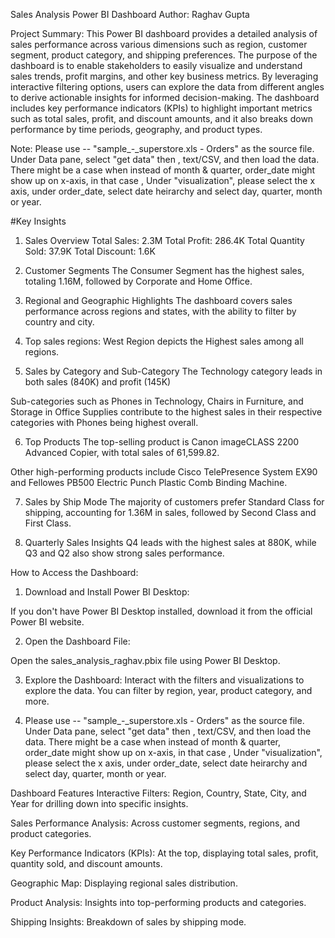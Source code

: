 Sales Analysis Power BI Dashboard
Author: Raghav Gupta

Project Summary:
This Power BI dashboard provides a detailed analysis of sales performance across various dimensions such as region, customer segment, product category, and shipping preferences. The purpose of the dashboard is to enable stakeholders to easily visualize and understand sales trends, profit margins, and other key business metrics. By leveraging interactive filtering options, users can explore the data from different angles to derive actionable insights for informed decision-making. The dashboard includes key performance indicators (KPIs) to highlight important metrics such as total sales, profit, and discount amounts, and it also breaks down performance by time periods, geography, and product types.

Note:
Please use -- "sample_-_superstore.xls - Orders" as the source file.
Under Data pane, select "get data" then , text/CSV, and then load the data.
There might be a case when instead of month & quarter, order_date might show up on x-axis, in that case , Under "visualization", please select the x axis, 
under order_date, select date heirarchy and select day, quarter, month or year.

#Key Insights

1. Sales Overview
Total Sales: 2.3M
Total Profit: 286.4K
Total Quantity Sold: 37.9K
Total Discount: 1.6K

2. Customer Segments
The Consumer Segment has the highest sales, totaling 1.16M, followed by Corporate and Home Office.

3. Regional and Geographic Highlights
The dashboard covers sales performance across regions and states, with the ability to filter by country and city.

4. Top sales regions:
West Region depicts the Highest sales among all regions.

5. Sales by Category and Sub-Category
The Technology category leads in both sales (840K) and profit (145K)

Sub-categories such as Phones in Technology, Chairs in Furniture, and Storage in Office Supplies contribute to the highest sales in their respective categories with Phones being highest overall.

6. Top Products
The top-selling product is Canon imageCLASS 2200 Advanced Copier, with total sales of 61,599.82.

Other high-performing products include Cisco TelePresence System EX90 and Fellowes PB500 Electric Punch Plastic Comb Binding Machine.

7. Sales by Ship Mode
The majority of customers prefer Standard Class for shipping, accounting for 1.36M in sales, followed by Second Class and First Class.

8. Quarterly Sales Insights
Q4 leads with the highest sales at 880K, while Q3 and Q2 also show strong sales performance.


How to Access the Dashboard:

1. Download and Install Power BI Desktop:

If you don't have Power BI Desktop installed, download it from the official Power BI website.


2. Open the Dashboard File:

Open the sales_analysis_raghav.pbix file using Power BI Desktop.

3. Explore the Dashboard:
Interact with the filters and visualizations to explore the data. You can filter by region, year, product category, and more.

4. Please use -- "sample_-_superstore.xls - Orders" as the source file.
Under Data pane, select "get data" then , text/CSV, and then load the data.
There might be a case when instead of month & quarter, order_date might show up on x-axis, in that case , Under "visualization", please select the x axis, 
under order_date, select date heirarchy and select day, quarter, month or year.

Dashboard Features
Interactive Filters: Region, Country, State, City, and Year for drilling down into specific insights.

Sales Performance Analysis: Across customer segments, regions, and product categories.

Key Performance Indicators (KPIs): At the top, displaying total sales, profit, quantity sold, and discount amounts.

Geographic Map: Displaying regional sales distribution.

Product Analysis: Insights into top-performing products and categories.

Shipping Insights: Breakdown of sales by shipping mode.